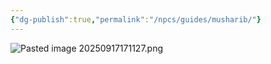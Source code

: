 ```yaml
---
{"dg-publish":true,"permalink":"/npcs/guides/musharib/"}
---
```


![Pasted image 20250917171127.png](/img/user/Npcs/Guides/Pasted%20image%2020250917171127.png)